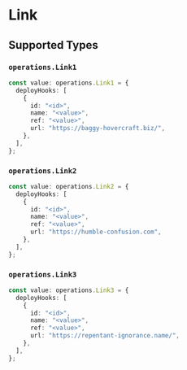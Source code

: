 # Link


## Supported Types

### `operations.Link1`

```typescript
const value: operations.Link1 = {
  deployHooks: [
    {
      id: "<id>",
      name: "<value>",
      ref: "<value>",
      url: "https://baggy-hovercraft.biz/",
    },
  ],
};
```

### `operations.Link2`

```typescript
const value: operations.Link2 = {
  deployHooks: [
    {
      id: "<id>",
      name: "<value>",
      ref: "<value>",
      url: "https://humble-confusion.com",
    },
  ],
};
```

### `operations.Link3`

```typescript
const value: operations.Link3 = {
  deployHooks: [
    {
      id: "<id>",
      name: "<value>",
      ref: "<value>",
      url: "https://repentant-ignorance.name/",
    },
  ],
};
```

